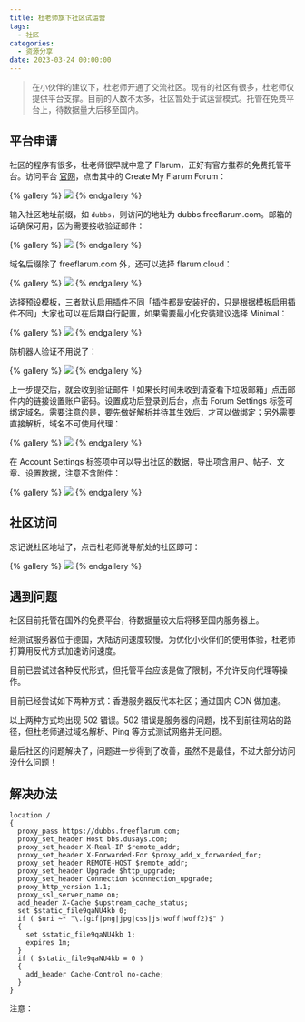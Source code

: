 ```yaml
---
title: 杜老师旗下社区试运营
tags:
  - 社区
categories:
  - 资源分享
date: 2023-03-24 00:00:00
---
```


> 在小伙伴的建议下，杜老师开通了交流社区。现有的社区有很多，杜老师仅提供平台支撑。目前的人数不太多，社区暂处于试运营模式。托管在免费平台上，待数据量大后移至国内。

<!-- more -->

## 平台申请

社区的程序有很多，杜老师很早就中意了 Flarum，正好有官方推荐的免费托管平台。访问平台 [官网](https://freeflarum.com/)，点击其中的 Create My Flarum Forum：

{% gallery %}
![](https://cdn.dusays.com/2023/03/568-1.jpg)
{% endgallery %}

输入社区地址前缀，如 `dubbs`，则访问的地址为 dubbs.freeflarum.com。邮箱的话确保可用，因为需要接收验证邮件：

{% gallery %}
![](https://cdn.dusays.com/2023/03/568-2.jpg)
{% endgallery %}

域名后缀除了 freeflarum.com 外，还可以选择 flarum.cloud：

{% gallery %}
![](https://cdn.dusays.com/2023/03/568-3.jpg)
{% endgallery %}

选择预设模板，三者默认启用插件不同「插件都是安装好的，只是根据模板启用插件不同」大家也可以在后期自行配置，如果需要最小化安装建议选择 Minimal：

{% gallery %}
![](https://cdn.dusays.com/2023/03/568-4.jpg)
{% endgallery %}

防机器人验证不用说了：

{% gallery %}
![](https://cdn.dusays.com/2023/03/568-5.jpg)
{% endgallery %}

上一步提交后，就会收到验证邮件「如果长时间未收到请查看下垃圾邮箱」点击邮件内的链接设置账户密码。设置成功后登录到后台，点击 Forum Settings 标签可绑定域名。需要注意的是，要先做好解析并待其生效后，才可以做绑定；另外需要直接解析，域名不可使用代理：

{% gallery %}
![](https://cdn.dusays.com/2023/03/568-6.jpg)
{% endgallery %}

在 Account Settings 标签项中可以导出社区的数据，导出项含用户、帖子、文章、设置数据，注意不含附件：

{% gallery %}
![](https://cdn.dusays.com/2023/03/568-7.jpg)
{% endgallery %}

## 社区访问

忘记说社区地址了，点击杜老师说导航处的社区即可：

{% gallery %}
![](https://cdn.dusays.com/2023/03/568-8.jpg)
{% endgallery %}

## 遇到问题

社区目前托管在国外的免费平台，待数据量较大后将移至国内服务器上。

经测试服务器位于德国，大陆访问速度较慢。为优化小伙伴们的使用体验，杜老师打算用反代方式加速访问速度。

目前已尝试过各种反代形式，但托管平台应该是做了限制，不允许反向代理等操作。

目前已经尝试如下两种方式：香港服务器反代本社区；通过国内 CDN 做加速。

以上两种方式均出现 502 错误。502 错误是服务器的问题，找不到前往网站的路径，但杜老师通过域名解析、Ping 等方式测试网络并无问题。

最后社区的问题解决了，问题进一步得到了改善，虽然不是最佳，不过大部分访问没什么问题！

## 解决办法

```
location /
{
  proxy_pass https://dubbs.freeflarum.com;
  proxy_set_header Host bbs.dusays.com;
  proxy_set_header X-Real-IP $remote_addr;
  proxy_set_header X-Forwarded-For $proxy_add_x_forwarded_for;
  proxy_set_header REMOTE-HOST $remote_addr;
  proxy_set_header Upgrade $http_upgrade;
  proxy_set_header Connection $connection_upgrade;
  proxy_http_version 1.1;
  proxy_ssl_server_name on;
  add_header X-Cache $upstream_cache_status;
  set $static_file9qaNU4kb 0;
  if ( $uri ~* "\.(gif|png|jpg|css|js|woff|woff2)$" )
  {
  	set $static_file9qaNU4kb 1;
  	expires 1m;
  }
  if ( $static_file9qaNU4kb = 0 )
  {
    add_header Cache-Control no-cache;
  }
}
```

注意：